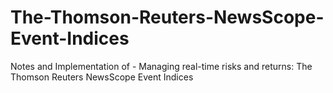# The-Thomson-Reuters-NewsScope-Event-Indices
Notes and Implementation of - Managing real-time risks and returns: The Thomson Reuters NewsScope Event Indices
